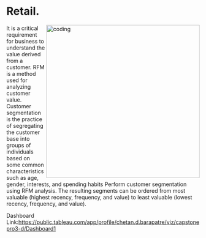 # Retail.

<img align="right" alt="coding" width="400" src="https://191-dev.s3.ap-southeast-1.amazonaws.com/wp-content/uploads/2021/02/22172404/SPF-Scam-CheckingOut.gif">


It is a critical requirement for business to understand the value derived from a customer. RFM is a method used for analyzing customer value.
Customer segmentation is the practice of segregating the customer base into groups of individuals based on some common characteristics such as age, gender, interests, and spending habits
Perform customer segmentation using RFM analysis. The resulting segments can be ordered from most valuable (highest recency, frequency, and value) to least valuable (lowest recency, frequency, and value).

Dashboard Link:https://public.tableau.com/app/profile/chetan.d.barapatre/viz/capstonepro3-d/Dashboard1
